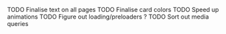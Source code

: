 TODO Finalise text on all pages
TODO Finalise card colors
TODO Speed up animations
TODO Figure out loading/preloaders ?
TODO Sort out media queries
